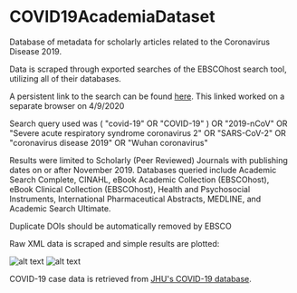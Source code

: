 # COVID19AcademiaDataset
Database of metadata for scholarly articles related to the Coronavirus Disease 2019.

Data is scraped through exported searches of the EBSCOhost search tool, utilizing all of their databases.

A persistent link to the search can be found [here](http://libproxy.temple.edu/login?url=http://search.ebscohost.com/login.aspx?direct=true&db=e000xna&db=e600xww&db=a9h&db=cin20&db=hpi&db=ipa&db=cmedm&db=asn&bquery=(+%26quot%3bcovid-19%26quot%3b+OR+%26quot%3bCOVID-19%26quot%3b+)+OR+%26quot%3b2019-nCoV%26quot%3b+OR+%26quot%3bSevere+acute+respiratory+syndrome+coronavirus+2%26quot%3b+OR+%26quot%3bSARS-CoV-2%26quot%3b+OR+%26quot%3bcoronavirus+disease+2019%26quot%3b+OR+%26quot%3bWuhan+coronavirus%26quot%3b&cli0=RV&clv0=Y&cli1=DT1&clv1=201911-000001&type=1&searchMode=Standard&site=ehost-live&scope=site). This linked worked on a separate browser on 4/9/2020

Search query used was 
( "covid-19" OR "COVID-19" ) OR 
"2019-nCoV" OR 
"Severe acute respiratory syndrome coronavirus 2" OR 
"SARS-CoV-2" OR 
"coronavirus disease 2019" OR 
"Wuhan coronavirus"

Results were limited to Scholarly (Peer Reviewed) Journals with publishing dates on or after November 2019. Databases queried include Academic Search Complete, CINAHL, eBook Academic Collection (EBSCOhost), eBook Clinical Collection (EBSCOhost), Health and Psychosocial Instruments, International Pharmaceutical Abstracts, MEDLINE, and Academic Search Ultimate.

Duplicate DOIs should be automatically removed by EBSCO

Raw XML data is scraped and simple results are plotted:

![alt text](https://raw.githubusercontent.com/jakesmells/COVID19AcademiaDataset/master/Images/COVID-19_Publications_per_Day.png)
![alt text](https://raw.githubusercontent.com/jakesmells/COVID19AcademiaDataset/master/Images/COVID-19_Total_Publications.png)

COVID-19 case data is retrieved from [JHU's COVID-19 database](https://github.com/CSSEGISandData/COVID-19).
